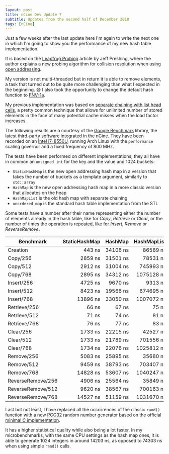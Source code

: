 ```yaml
---
layout: post
title: nCine Dev Update 7
subtitle: Updates from the second half of December 2018
tags: [nCine]
---
```


Just a few weeks after the last update here I'm again to write the next one in which I'm going to show you the performance of my new hash table implementation.

It is based on the [Leapfrog Probing](https://preshing.com/20160314/leapfrog-probing/) article by Jeff Preshing, where the author explains a new probing algorithm for collision resolution when using [open addressing](https://en.wikipedia.org/wiki/Open_addressing).

My version is not multi-threaded but in return it is able to remove elements, a task that turned out to be quite more challenging than what I expected in the beginning. :sweat_smile:
I also took the opportunity to change the default hash function to [FNV-1a](https://en.wikipedia.org/wiki/Fowler%E2%80%93Noll%E2%80%93Vo_hash_function#FNV-1a_hash).

My previous implementation was based on [separate chaining with list head cells](https://en.wikipedia.org/wiki/Hash_table#Separate_chaining_with_list_head_cells), a pretty common technique that allows for unlimited number of stored elements in the face of many potential cache misses when the load factor increases.

The following results are a courtesy of the [Google Benchmark](https://github.com/google/benchmark) library, the latest third-party software integrated in the nCine.
They have been recorded on an [Intel i7-8550U](https://ark.intel.com/products/122589/Intel-Core-i7-8550U-Processor-8M-Cache-up-to-4-00-GHz-), running Arch Linux with the `performance` scaling governor and a fixed frequency of 800 MHz.

The tests have been performed on different implementations, they all have in common an `unsigned int` for the key and the value and 1024 buckets:
- `StaticHashMap` is the new open addressing hash map in a version that takes the number of buckets as a template argument, similarly to `std::array`
- `HashMap` is the new open addressing hash map in a more classic version that allocates on the heap
- `HashMapList` is the old hash map with separate chaining
- `unordered_map` is the standard hash table implementation from the STL

Some tests have a number after their name representing either the number of elements already in the hash table, like for _Copy_, _Retrieve_ or _Clear_, or the number of times the operation is repeated, like for _Insert_, _Remove_ or _ReverseRemove_.

|Benchmark         | StaticHashMap | HashMap  | HashMapList | unordered_map |
|------------------|--------------:|---------:|------------:|--------------:|
|Creation          |        443 ns | 34106 ns |    86589 ns |      13143 ns |
|Copy/256          |       2859 ns | 31501 ns |    78531 ns |    1656125 ns |
|Copy/512          |       2912 ns | 31004 ns |   745993 ns |    3600840 ns |
|Copy/768          |       2895 ns | 34312 ns |  1075128 ns |    4931709 ns |
|Insert/256        |       4725 ns |  9670 ns |     9313 ns |    1581495 ns |
|Insert/512        |       8423 ns | 19566 ns |   674695 ns |    3169524 ns |
|Insert/768        |      13896 ns | 33050 ns |  1007072 ns |    6504032 ns |
|Retrieve/256      |         66 ns |    67 ns |       75 ns |         72 ns |
|Retrieve/512      |         71 ns |    74 ns |       81 ns |         72 ns |
|Retrieve/768      |         76 ns |    77 ns |       83 ns |         73 ns |
|Clear/256         |       1733 ns | 22215 ns |    42527 ns |    1541229 ns |
|Clear/512         |       1733 ns | 21789 ns |   701556 ns |    3078237 ns |
|Clear/768         |       1734 ns | 22076 ns |  1025812 ns |    4609838 ns |
|Remove/256        |       5083 ns | 25895 ns |    35680 ns |    1565479 ns |
|Remove/512        |       9459 ns | 38793 ns |   703407 ns |    3136167 ns |
|Remove/768        |      14828 ns | 53607 ns |  1040247 ns |    4662149 ns |
|ReverseRemove/256 |       4906 ns | 25564 ns |    35849 ns |    1560456 ns |
|ReverseRemove/512 |       9620 ns | 38567 ns |   700163 ns |    3113046 ns |
|ReverseRemove/768 |      14527 ns | 51159 ns |  1031670 ns |    4669154 ns |

Last but not least, I have replaced all the occurrences of the classic `rand()` function with a new [PCG32](http://www.pcg-random.org/) random number generator based on the official [minimal C implementation](http://www.pcg-random.org/using-pcg-c-basic.html).

It has a higher statistical quality while also being a lot faster. In my microbenchmarks, with the same CPU settings as the hash map ones, it is able to generate 1024 integers in around 14203 ns, as opposed to 74303 ns when using simple `rand()` calls.
